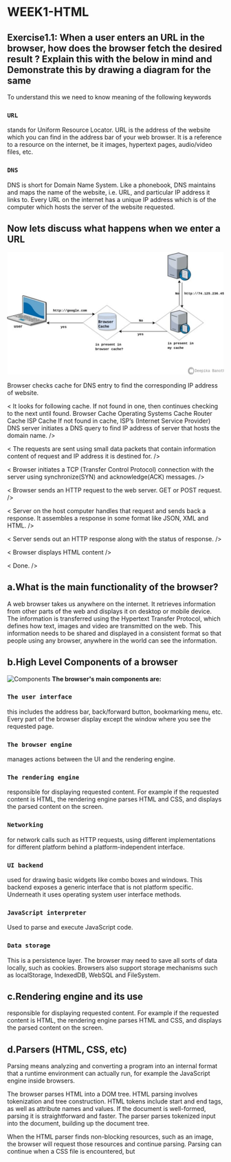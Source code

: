 # WEEK1-HTML

## Exercise1.1: When a user enters an URL in the browser, how does the browser fetch the desired result ? Explain this with the below in mind and Demonstrate this by drawing a diagram for the same

To understand this we need to know meaning of the following keywords

### `URL`

stands for Uniform Resource Locator. URL is the address of the website which you can find in the address bar of your web browser. It is a reference to a resource on the internet, be it images, hypertext pages, audio/video files, etc.

### `DNS`

DNS is short for Domain Name System. Like a phonebook, DNS maintains and maps the name of the website, i.e. URL, and particular IP address it links to. Every URL on the internet has a unique IP address which is of the computer which hosts the server of the website requested.

## Now lets discuss what happens when we enter a URL

![BrowserWorks](./assets/Browser%20Work.webp?raw=true "Title")

Browser checks cache for DNS entry to find the corresponding IP address of website.

< It looks for following cache. If not found in one, then continues checking to the next until found.
    Browser Cache
    Operating Systems Cache
    Router Cache
    ISP Cache
If not found in cache, ISP’s (Internet Service Provider) DNS server initiates a DNS query to find IP address of server that hosts the domain name. />

< The requests are sent using small data packets that contain information content of request and IP address it is destined for. />

< Browser initiates a TCP (Transfer Control Protocol) connection with the server using synchronize(SYN) and acknowledge(ACK) messages. />

< Browser sends an HTTP request to the web server. GET or POST request. />

< Server on the host computer handles that request and sends back a response. It assembles a response in some format like JSON, XML and HTML. />

< Server sends out an HTTP response along with the status of response. />

< Browser displays HTML content />

< Done. />

## a.What is the main functionality of the browser?

A web browser takes us anywhere on the internet. It retrieves information from other parts of the web and displays it on desktop or mobile device. The information is transferred using the Hypertext Transfer Protocol, which defines how text, images and video are transmitted on the web. This information needs to be shared and displayed in a consistent format so that people using any browser, anywhere in the world can see the information.

## b.High Level Components of a browser

![Components](./assets/High%20Level%20Components.avif?raw=true "Title")
**The browser's main components are:**

### `The user interface`

this includes the address bar, back/forward button, bookmarking menu, etc. Every part of the browser display except the window where you see the requested page.

### `The browser engine`

manages actions between the UI and the rendering engine.

### `The rendering engine`

responsible for displaying requested content. For example if the requested content is HTML, the rendering engine parses HTML and CSS, and displays the parsed content on the screen.

### `Networking`

for network calls such as HTTP requests, using different implementations for different platform behind a platform-independent interface.

### `UI backend`

used for drawing basic widgets like combo boxes and windows. This backend exposes a generic interface that is not platform specific. Underneath it uses operating system user interface methods.

### `JavaScript interpreter`

 Used to parse and execute JavaScript code.

### `Data storage`

 This is a persistence layer. The browser may need to save all sorts of data locally, such as cookies. Browsers also support storage mechanisms such as localStorage, IndexedDB, WebSQL and FileSystem.

## c.Rendering engine and its use

responsible for displaying requested content. For example if the requested content is HTML, the rendering engine parses HTML and CSS, and displays the parsed content on the screen.

## d.Parsers (HTML, CSS, etc)

Parsing means analyzing and converting a program into an internal format that a runtime environment can actually run, for example the JavaScript engine inside browsers.

The browser parses HTML into a DOM tree. HTML parsing involves tokenization and tree construction. HTML tokens include start and end tags, as well as attribute names and values. If the document is well-formed, parsing it is straightforward and faster. The parser parses tokenized input into the document, building up the document tree.

When the HTML parser finds non-blocking resources, such as an image, the browser will request those resources and continue parsing. Parsing can continue when a CSS file is encountered, but <script> tags—particularly those without an async or defer attribute—blocks rendering, and pauses parsing of HTML.

When the browser encounters CSS styles, it parses the text into the CSS Object Model (or CSSOM), a data structure it then uses for styling layouts and painting. The browser then creates a render tree from both these structures to be able to paint the content to the screen. JavaScript is also downloaded, parsed, and then executed.

JavaScript parsing is done during compile time or whenever the parser is invoked, such as during a call to a method.

## e.Script Processors

The script processor executes Javascript code to process an event. The processor uses a pure Go implementation of ECMAScript 5.1 and has no external dependencies.

## f.Tree construction

The input to the tree construction stage is a sequence of tokens from the tokenization stage. The tree construction stage is associated with a DOM Document object when a parser is created. The "output" of this stage consists of dynamically modifying or extending that document's DOM tree.

## g.Order of script processing

It doesn't matter whether it's an external script or an inline script - they are executed in the order they are encountered in the page. Inline scripts that come after external scripts are held until all external scripts that came before them have loaded and run.

## h.Layout and Painting

### `Layout`

It is where the browser figures out the geometric information for elements - their size and location in the page. Each element will have explicit or implicit sizing information based on the CSS that was used, the contents of the element, or a parent element. The process is called Layout in Chrome.

### `Painting`

In the painting or rasterization phase, the browser converts each box calculated in the layout phase to actual pixels on the screen. Painting involves drawing every visual part of an element to the screen, including text, colors, borders, shadows, and replaced elements like buttons and images.

